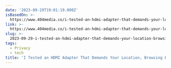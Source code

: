 ```yaml
---
date: '2023-09-29T19:01:19.000Z'
isBasedOn: >-
  https://www.404media.co/i-tested-an-hdmi-adapter-that-demands-your-location-browsing-data-photos-and-spams-you-with-ads/
link: >-
  https://www.404media.co/i-tested-an-hdmi-adapter-that-demands-your-location-browsing-data-photos-and-spams-you-with-ads/
slug: >-
  2023-09-29-i-tested-an-hdmi-adapter-that-demands-your-location-browsing-data-photos
tags:
  - Privacy
  - tech
title: 'I Tested an HDMI Adapter That Demands Your Location, Browsing Data, Photos,'
---
```


